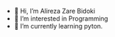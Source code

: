 - 👋 Hi, I’m Alireza Zare Bidoki
- 👀 I’m interested in Programming
- 🌱 I’m currently learning pyton.

<!---
ar-zarebidoki/ar-zarebidoki is a ✨ special ✨ repository because its `README.md` (this file) appears on your GitHub profile.
You can click the Preview link to take a look at your changes.
--->

